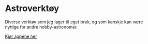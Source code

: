 # Astroverktøy

Diverse verktøy som jeg lager til eget bruk, og som kanskje kan være nyttige 
for andre hobby-astronomer.

[Kjør appene her](https://bitjungle.net/astro/)